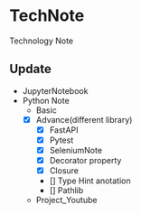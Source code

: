 # TechNote
Technology Note

## Update

- JupyterNotebook
- Python Note
	- Basic 
	- [X] Advance(different library)
		- [X] FastAPI
		- [X] Pytest
		- [X] SeleniumNote
		- [X] Decorator property
		- [X] Closure
		- [] Type Hint anotation
		- [] Pathlib 
		
	- Project_Youtube
	
